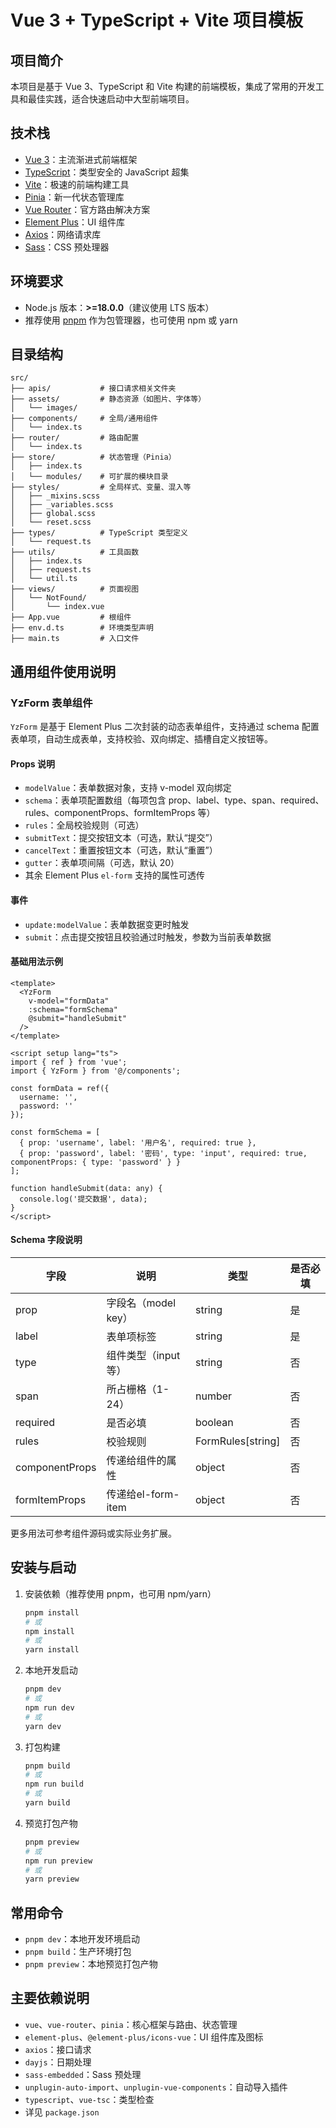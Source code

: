 # Vue 3 + TypeScript + Vite 项目模板

## 项目简介
本项目是基于 Vue 3、TypeScript 和 Vite 构建的前端模板，集成了常用的开发工具和最佳实践，适合快速启动中大型前端项目。

## 技术栈
- [Vue 3](https://cn.vuejs.org/)：主流渐进式前端框架
- [TypeScript](https://www.typescriptlang.org/)：类型安全的 JavaScript 超集
- [Vite](https://cn.vitejs.dev/)：极速的前端构建工具
- [Pinia](https://pinia.vuejs.org/zh/)：新一代状态管理库
- [Vue Router](https://router.vuejs.org/zh/)：官方路由解决方案
- [Element Plus](https://element-plus.org/zh-CN/)：UI 组件库
- [Axios](https://axios-http.com/)：网络请求库
- [Sass](https://sass-lang.com/)：CSS 预处理器

## 环境要求
- Node.js 版本：**>=18.0.0**（建议使用 LTS 版本）
- 推荐使用 [pnpm](https://pnpm.io/zh/) 作为包管理器，也可使用 npm 或 yarn

## 目录结构
```text
src/
├── apis/           # 接口请求相关文件夹
├── assets/         # 静态资源（如图片、字体等）
│   └── images/
├── components/     # 全局/通用组件
│   └── index.ts
├── router/         # 路由配置
│   └── index.ts
├── store/          # 状态管理（Pinia）
│   ├── index.ts
│   └── modules/    # 可扩展的模块目录
├── styles/         # 全局样式、变量、混入等
│   ├── _mixins.scss
│   ├── _variables.scss
│   ├── global.scss
│   └── reset.scss
├── types/          # TypeScript 类型定义
│   └── request.ts
├── utils/          # 工具函数
│   ├── index.ts
│   ├── request.ts
│   └── util.ts
├── views/          # 页面视图
│   └── NotFound/
│       └── index.vue
├── App.vue         # 根组件
├── env.d.ts        # 环境类型声明
├── main.ts         # 入口文件
```

## 通用组件使用说明

### YzForm 表单组件

`YzForm` 是基于 Element Plus 二次封装的动态表单组件，支持通过 schema 配置表单项，自动生成表单，支持校验、双向绑定、插槽自定义按钮等。

#### Props 说明
- `modelValue`：表单数据对象，支持 v-model 双向绑定
- `schema`：表单项配置数组（每项包含 prop、label、type、span、required、rules、componentProps、formItemProps 等）
- `rules`：全局校验规则（可选）
- `submitText`：提交按钮文本（可选，默认“提交”）
- `cancelText`：重置按钮文本（可选，默认“重置”）
- `gutter`：表单项间隔（可选，默认 20）
- 其余 Element Plus `el-form` 支持的属性可透传

#### 事件
- `update:modelValue`：表单数据变更时触发
- `submit`：点击提交按钮且校验通过时触发，参数为当前表单数据

#### 基础用法示例
```vue
<template>
  <YzForm
    v-model="formData"
    :schema="formSchema"
    @submit="handleSubmit"
  />
</template>

<script setup lang="ts">
import { ref } from 'vue';
import { YzForm } from '@/components';

const formData = ref({
  username: '',
  password: ''
});

const formSchema = [
  { prop: 'username', label: '用户名', required: true },
  { prop: 'password', label: '密码', type: 'input', required: true, componentProps: { type: 'password' } }
];

function handleSubmit(data: any) {
  console.log('提交数据', data);
}
</script>
```

#### Schema 字段说明
| 字段            | 说明                 | 类型                | 是否必填 |
|-----------------|----------------------|---------------------|---------|
| prop            | 字段名（model key）  | string              | 是      |
| label           | 表单项标签           | string              | 是      |
| type            | 组件类型（input等）  | string              | 否      |
| span            | 所占栅格（1-24）     | number              | 否      |
| required        | 是否必填             | boolean             | 否      |
| rules           | 校验规则             | FormRules[string]   | 否      |
| componentProps  | 传递给组件的属性     | object              | 否      |
| formItemProps   | 传递给el-form-item   | object              | 否      |

更多用法可参考组件源码或实际业务扩展。

## 安装与启动
1. 安装依赖（推荐使用 pnpm，也可用 npm/yarn）
   ```bash
   pnpm install
   # 或
   npm install
   # 或
   yarn install
   ```
2. 本地开发启动
   ```bash
   pnpm dev
   # 或
   npm run dev
   # 或
   yarn dev
   ```
3. 打包构建
   ```bash
   pnpm build
   # 或
   npm run build
   # 或
   yarn build
   ```
4. 预览打包产物
   ```bash
   pnpm preview
   # 或
   npm run preview
   # 或
   yarn preview
   ```

## 常用命令
- `pnpm dev`：本地开发环境启动
- `pnpm build`：生产环境打包
- `pnpm preview`：本地预览打包产物

## 主要依赖说明
- `vue`、`vue-router`、`pinia`：核心框架与路由、状态管理
- `element-plus`、`@element-plus/icons-vue`：UI 组件库及图标
- `axios`：接口请求
- `dayjs`：日期处理
- `sass-embedded`：Sass 预处理
- `unplugin-auto-import`、`unplugin-vue-components`：自动导入插件
- `typescript`、`vue-tsc`：类型检查
- 详见 `package.json`
